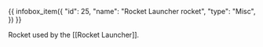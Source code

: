 {{ infobox_item({
	"id": 25,
	"name": "Rocket Launcher rocket",
	"type": "Misc",
}) }}

Rocket used by the [[Rocket Launcher]].